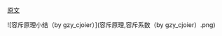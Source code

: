 [原文](https://www.cnblogs.com/gzy-cjoier/p/9686787.html)



![容斥原理小结（by gzy_cjoier）](容斥原理,容斥系数（by gzy_cjoier）.png)
